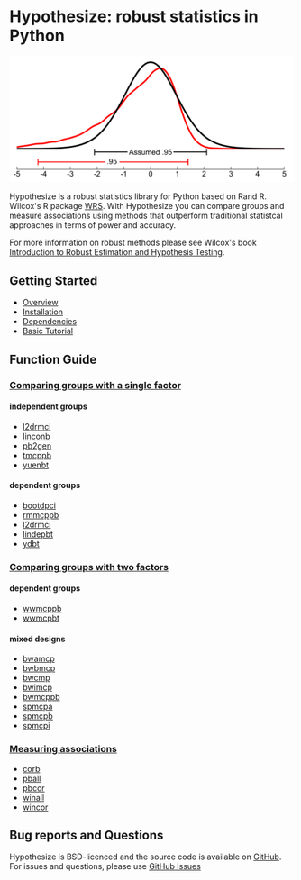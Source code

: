 # Hypothesize: robust statistics in Python

![Screenshot](img/dist_overlay.png)

Hypothesize is a robust statistics library for 
Python based on Rand R. Wilcox's R package [WRS](https://dornsife.usc.edu/labs/rwilcox/software/). 
With Hypothesize you can compare groups and 
measure associations using methods that outperform 
traditional statistcal approaches in terms of power 
and accuracy. 

For more information on robust methods please see Wilcox's book 
[Introduction to Robust Estimation and Hypothesis Testing](https://play.google.com/store/books/details?id=8f8nBb4__EYC&gl=ca&hl=en-CA&source=productsearch&utm_source=HA_Desktop_US&utm_medium=SEM&utm_campaign=PLA&pcampaignid=MKTAD0930BO1&gclid=CjwKCAiA44LzBRB-EiwA-jJipJzyqx9kwNMq5MMU7fG2RrwBK9F7sirX4pfhS8wO7k9Uz_Sqf2P28BoCYzcQAvD_BwE&gclsrc=aw.ds).

## Getting Started

- [Overview](overview.md#overview)
- [Installation](install_dep.md#installation)
- [Dependencies](install_dep.md#dependencies)
- [Basic Tutorial](basic_tutorial.md#basic-tutorial)

## Function Guide

### [Comparing groups with a single factor](function_guide.md#Comparing-groups-with-a-single-factor)

#### independent groups
- [l2drmci](function_guide.md#l2drmci)
- [linconb](function_guide.md#linconb)
- [pb2gen](function_guide.md#pb2gen)
- [tmcppb](function_guide.md#tmcppb)
- [yuenbt](function_guide.md#yuenbt)

#### dependent groups
- [bootdpci](function_guide.md#bootdpci)
- [rmmcppb](function_guide.md#rmmcppb)
- [l2drmci](function_guide.md#l2drmci)
- [lindepbt](function_guide.md#lindepbt)
- [ydbt](function_guide.md#ydbt)

### [Comparing groups with two factors](function_guide.md#comparing-groups-with-two-factors)

#### dependent groups
- [wwmcppb](function_guide.md#wwmcppb)
- [wwmcpbt](function_guide.md#wwmcpbt)

#### mixed designs
- [bwamcp](function_guide.md#bwamcp)  
- [bwbmcp](function_guide.md#bwbmcp) 
- [bwcmp](function_guide.md#bwcmp)
- [bwimcp](function_guide.md#bwimcp)
- [bwmcppb](function_guide.md#bwmcppb)  
- [spmcpa](function_guide.md#spmcpa)
- [spmcpb](function_guide.md#spmcpb)
- [spmcpi](function_guide.md#spmcpi)

### [Measuring associations](function_guide.md#measuring-associations)
- [corb](function_guide.md#corb)
- [pball](function_guide.md#pball)
- [pbcor](function_guide.md#pbcor)
- [winall](function_guide.md#winall)
- [wincor](function_guide.md#wincor)

## Bug reports and Questions
Hypothesize is BSD-licenced and the source code is available
on [GitHub](https://github.com/Alcampopiano/hypothesize).
For issues and questions, 
please use [GitHub Issues](https://github.com/Alcampopiano/hypothesize/issues)

